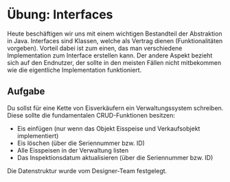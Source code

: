 # Übung: Interfaces

Heute beschäftigen wir uns mit einem wichtigen Bestandteil der Abstraktion in Java.
Interfaces sind Klassen, welche als Vertrag dienen (Funktionalitäten vorgeben).
Vorteil dabei ist zum einen, das man verschiedene Implementation zum Interface erstellen kann.
Der andere Aspekt bezieht sich auf den Endnutzer, der sollte in den meisten Fällen nicht mitbekommen wie die eigentliche
Implementation funktioniert.

## Aufgabe

Du sollst für eine Kette von Eisverkäufern ein Verwaltungssystem schreiben.
Diese sollte die fundamentalen CRUD-Funktionen besitzen:

- Eis einfügen (nur wenn das Objekt Eisspeise und Verkaufsobjekt implementiert)
- Eis löschen (über die Seriennummer bzw. ID)
- Alle Eisspeisen in der Verwaltung listen
- Das Inspektionsdatum aktualisieren (über die Seriennummer bzw. ID)

Die Datenstruktur wurde vom Designer-Team festgelegt.